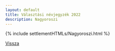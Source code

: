 ```yaml
---
layout: default
title: Választási névjegyzék 2022
description: Nagyoroszi
---
```


{% include settlementHTMLs/Nagyoroszi.html %}

[Vissza](./)